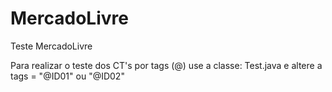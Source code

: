 # MercadoLivre
Teste MercadoLivre

Para realizar o teste dos CT's por tags (@) use a classe: Test.java e altere a tags = "@ID01" ou "@ID02"
